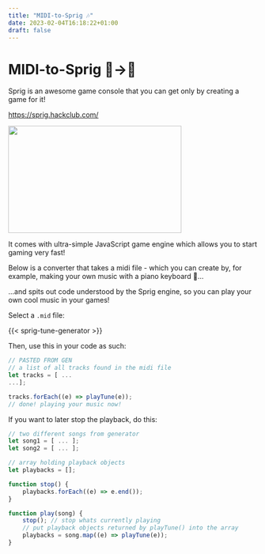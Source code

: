 ```yaml
---
title: "MIDI-to-Sprig 🎶"
date: 2023-02-04T16:18:22+01:00
draft: false
---
```


# MIDI-to-Sprig 🎼->📜

Sprig is an awesome game console that you can get only by creating a game for it!

https://sprig.hackclub.com/

<img src="https://user-images.githubusercontent.com/27078897/186769641-5b1181b4-9969-4276-9fa0-9f15140e4a9b.jpg" width="350px" height="217px">

It comes with ultra-simple JavaScript game engine which allows you to start gaming very fast!

Below is a converter that takes a midi file - which you can create by, for example, making your own music with a piano keyboard 🎹...

...and spits out code understood by the Sprig engine, so you can play your own cool music in your games!

Select a `.mid` file:

{{< sprig-tune-generator >}}

Then, use this in your code as such:

```javascript
// PASTED FROM GEN
// a list of all tracks found in the midi file
let tracks = [ ...
...];

tracks.forEach((e) => playTune(e));
// done! playing your music now!
```

If you want to later stop the playback, do this:

```javascript
// two different songs from generator
let song1 = [ ... ];
let song2 = [ ... ];

// array holding playback objects
let playbacks = [];

function stop() {
    playbacks.forEach((e) => e.end());
}

function play(song) {
    stop(); // stop whats currently playing
    // put playback objects returned by playTune() into the array
    playbacks = song.map((e) => playTune(e));
}
```